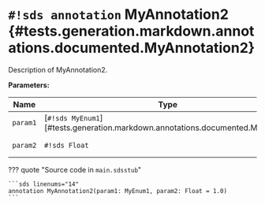 # `#!sds annotation` MyAnnotation2 {#tests.generation.markdown.annotations.documented.MyAnnotation2}

Description of MyAnnotation2.

**Parameters:**

| Name | Type | Description | Default |
|------|------|-------------|---------|
| `param1` | [`#!sds MyEnum1`][#tests.generation.markdown.annotations.documented.MyEnum1] | Description of param1. | - |
| `param2` | `#!sds Float` | Description of param2. | `#!sds 1.0` |

??? quote "Source code in `main.sdsstub`"

    ```sds linenums="14"
    annotation MyAnnotation2(param1: MyEnum1, param2: Float = 1.0)
    ```
